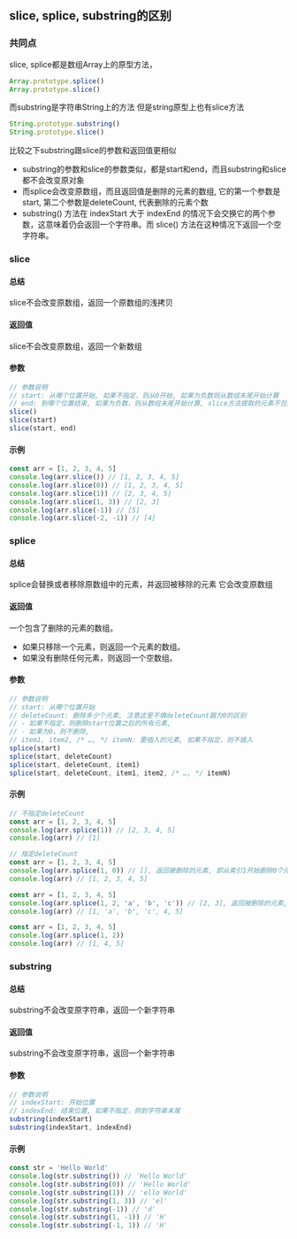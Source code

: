 ## slice, splice, substring的区别

### 共同点
slice, splice都是数组Array上的原型方法，
```js
Array.prototype.splice()
Array.prototype.slice()

```

而substring是字符串String上的方法
但是string原型上也有slice方法
```js
String.prototype.substring()
String.prototype.slice()
```

比较之下substring跟slice的参数和返回值更相似
- substring的参数和slice的参数类似，都是start和end，而且substring和slice都不会改变原对象
- 而splice会改变原数组，而且返回值是删除的元素的数组, 它的第一个参数是start, 第二个参数是deleteCount, 代表删除的元素个数
- substring() 方法在 indexStart 大于 indexEnd 的情况下会交换它的两个参数，这意味着仍会返回一个字符串。而 slice() 方法在这种情况下返回一个空字符串。

### slice

#### 总结
slice不会改变原数组，返回一个原数组的浅拷贝

#### 返回值
slice不会改变原数组，返回一个新数组

#### 参数
```js
// 参数说明
// start: 从哪个位置开始, 如果不指定，则从0开始, 如果为负数则从数组末尾开始计算
// end: 到哪个位置结束, 如果为负数，则从数组末尾开始计算, slice方法提取的元素不包括end
slice()
slice(start)
slice(start, end)
```




#### 示例
```js
const arr = [1, 2, 3, 4, 5]
console.log(arr.slice()) // [1, 2, 3, 4, 5]
console.log(arr.slice(0)) // [1, 2, 3, 4, 5]
console.log(arr.slice(1)) // [2, 3, 4, 5]
console.log(arr.slice(1, 3)) // [2, 3]
console.log(arr.slice(-1)) // [5]
console.log(arr.slice(-2, -1)) // [4]
```

### splice

#### 总结

splice会替换或者移除原数组中的元素，并返回被移除的元素
它会改变原数组

#### 返回值
一个包含了删除的元素的数组。

- 如果只移除一个元素，则返回一个元素的数组。
- 如果没有删除任何元素，则返回一个空数组。

#### 参数
```js
// 参数说明
// start: 从哪个位置开始
// deleteCount: 删除多少个元素, 注意这里不填deleteCount跟为0的区别
// - 如果不指定，则删除start位置之后的所有元素, 
// - 如果为0，则不删除,
// item1, item2, /* …, */ itemN: 要插入的元素, 如果不指定，则不插入
splice(start)
splice(start, deleteCount)
splice(start, deleteCount, item1)
splice(start, deleteCount, item1, item2, /* …, */ itemN)
```



#### 示例
```js
// 不指定deleteCount
const arr = [1, 2, 3, 4, 5]
console.log(arr.splice(1)) // [2, 3, 4, 5]
console.log(arr) // [1]
```
```js
// 指定deleteCount
const arr = [1, 2, 3, 4, 5]
console.log(arr.splice(1, 0)) // [], 返回被删除的元素, 即从索引1开始删除0个元素
console.log(arr) // [1, 2, 3, 4, 5]
```

```js
const arr = [1, 2, 3, 4, 5]
console.log(arr.splice(1, 2, 'a', 'b', 'c')) // [2, 3], 返回被删除的元素, 即从索引1开始删除2个元素
console.log(arr) // [1, 'a', 'b', 'c', 4, 5]
```

```js
const arr = [1, 2, 3, 4, 5]
console.log(arr.splice(1, 2))
console.log(arr) // [1, 4, 5]
```



### substring

#### 总结
substring不会改变原字符串，返回一个新字符串

#### 返回值
substring不会改变原字符串，返回一个新字符串

#### 参数
```js
// 参数说明
// indexStart: 开始位置
// indexEnd: 结束位置, 如果不指定，则到字符串末尾
substring(indexStart)
substring(indexStart, indexEnd)

```

#### 示例
```js
const str = 'Hello World'
console.log(str.substring()) // 'Hello World'
console.log(str.substring(0)) // 'Hello World'
console.log(str.substring(1)) // 'ello World'
console.log(str.substring(1, 3)) // 'el'
console.log(str.substring(-1)) // 'd'
console.log(str.substring(1, -1)) // 'H'
console.log(str.substring(-1, 1)) // 'H'
```



